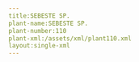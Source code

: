```yaml
---
title:SEBESTE SP.
plant-name:SEBESTE SP.
plant-number:110
plant-xml:/assets/xml/plant110.xml
layout:single-xml
---
```

